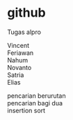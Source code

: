 # github
Tugas alpro  
  
Vincent  
Feriawan  
Nahum  
Novanto  
Satria  
Elias  

pencarian berurutan  
pencarian bagi dua  
insertion sort
